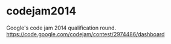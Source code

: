 codejam2014
===========

Google's code jam 2014  qualification round. 
https://code.google.com/codejam/contest/2974486/dashboard
